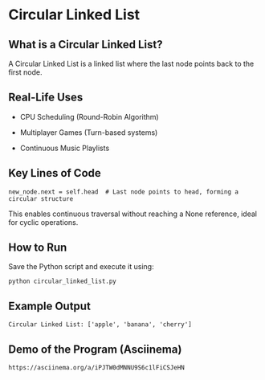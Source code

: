 
# Circular Linked List

## What is a Circular Linked List?

A Circular Linked List is a linked list where the last node points back to the first node.

## Real-Life Uses
* CPU Scheduling (Round-Robin Algorithm)

* Multiplayer Games (Turn-based systems)

* Continuous Music Playlists

## Key Lines of Code
```
new_node.next = self.head  # Last node points to head, forming a circular structure
```
This enables continuous traversal without reaching a None reference, ideal for cyclic operations.

## How to Run
Save the Python script and execute it using:
```
python circular_linked_list.py
```

## Example Output
```
Circular Linked List: ['apple', 'banana', 'cherry']
```

## Demo of the Program (Asciinema)
```
https://asciinema.org/a/iPJTW0dMNNU9S6c1lFiCSJeHN 
```